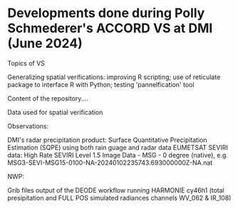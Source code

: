 # Developments done during Polly Schmederer's ACCORD VS at DMI (June 2024)

Topics of VS

Generalizing spatial verifications: improving R scripting; use of reticulate package to interface R with Python; testing 'pannelfication' tool

Content of the repository....

Data used for spatial verification

Observations:

DMI's radar precipitation product: Surface Quantitative Precipitation Estimation (SQPE) using both rain guage and radar data
EUMETSAT SEVIRI data: High Rate SEVIRI Level 1.5 Image Data - MSG - 0 degree (native), e.g. MSG3-SEVI-MSG15-0100-NA-20240102235743.693000000Z-NA.nat

NWP: 

Grib files output of the DEODE workflow running HARMONIE cy46h1 (total presipitation and FULL POS simulated radiances channels WV_062 & IR_108)
